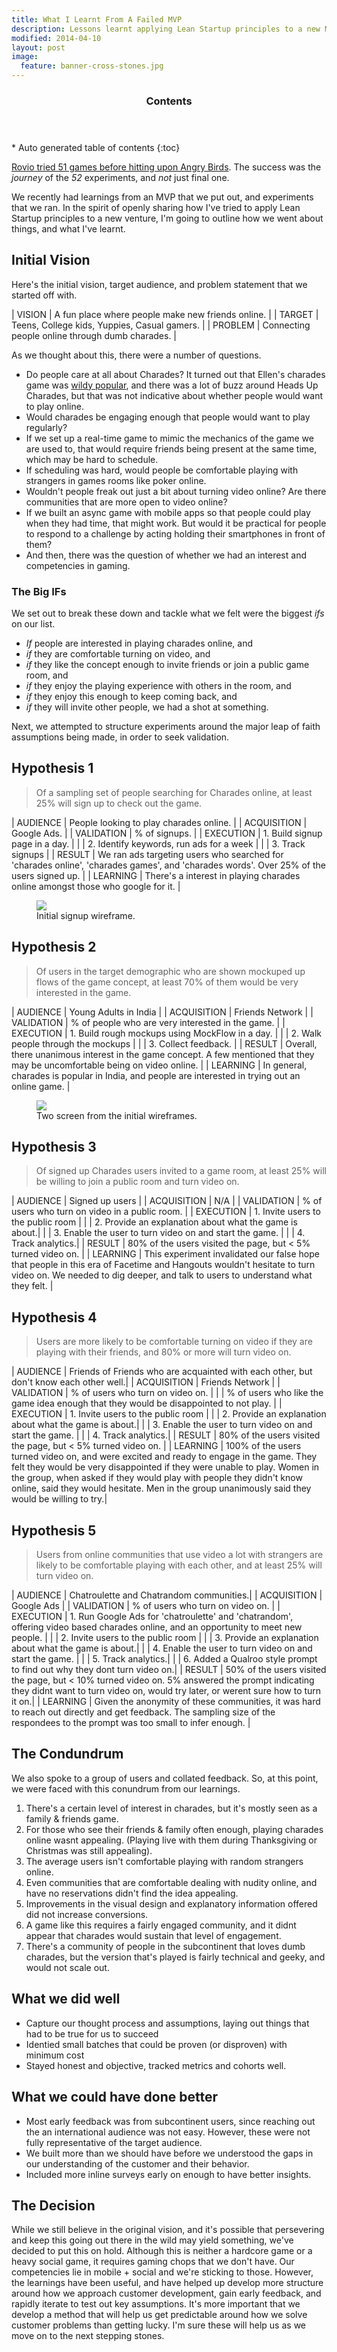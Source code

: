 ```yaml
---
title: What I Learnt From A Failed MVP
description: Lessons learnt applying Lean Startup principles to a new MVP that failed.
modified: 2014-04-10
layout: post
image:
  feature: banner-cross-stones.jpg
---
```


<section id="table-of-contents" class="toc">
  <header>
    <h3>Contents</h3>
  </header>
<div id="drawer" markdown="1">
*  Auto generated table of contents
{:toc}
</div>
</section><!-- /#table-of-contents -->

[Rovio tried 51 games before hitting upon Angry Birds](http://www.fastcompany.com/1826976/dirty-little-secret-overnight-successes). The success was the *journey* of the *52* experiments, and *not* just final one.

We recently had learnings from an MVP that we put out, and experiments that we ran. In the spirit of openly sharing how I've tried to apply Lean Startup principles to a new venture, I'm going to outline how we went about things, and what I've learnt.

## Initial Vision

Here's the initial vision, target audience, and problem statement that we started off with.

| VISION   | A fun place where people make new friends online.   |
| TARGET   | Teens, College kids, Yuppies, Casual gamers.        |
| PROBLEM  | Connecting people online through dumb charades.     |

As we thought about this, there were a number of questions.

* Do people care at all about Charades? It turned out that Ellen's charades game was [wildy popular](https://www.youtube.com/watch?v=Bf8RTdWdd44), and there was a lot of buzz around Heads Up Charades, but that was not indicative about whether people would want to play online.
* Would charades be engaging enough that people would want to play regularly?
* If we set up a real-time game to mimic the mechanics of the game we are used to, that would require friends being present at the same time, which may be hard to schedule.
* If scheduling was hard, would people be comfortable playing with strangers in games rooms like poker online.
* Wouldn't people freak out just a bit about turning video online? Are there communities that are more open to video online?
* If we built an async game with mobile apps so that people could play when they had time, that might work. But would it be practical for people to respond to a challenge by acting holding their smartphones in front of them?
* And then, there was the question of whether we had an interest and competencies in gaming.

### The Big IFs

We set out to break these down and tackle what we felt were the biggest *ifs* on our list.

* *If* people are interested in playing charades online, and
* *if* they are comfortable turning on video, and
* *if* they like the concept enough to invite friends or join a public game room, and
* *if* they enjoy the playing experience with others in the room, and
* *if* they enjoy this enough to keep coming back, and
* *if* they will invite other people,
we had a shot at something.

Next, we attempted to structure experiments around the major leap of faith assumptions being made, in order to seek validation.

## Hypothesis 1

> Of a sampling set of people searching for Charades online, at least 25% will sign up to check out the game.

| AUDIENCE       |  People looking to play charades online.  |
| ACQUISITION    |  Google Ads.                              |
| VALIDATION     |  % of signups.                            |
| EXECUTION      |  1. Build signup page in a day.                     |
|                |  2. Identify keywords, run ads for a week  |
|                |  3. Track signups                          |
| RESULT         |  We ran ads targeting users who searched for 'charades online', 'charades games', and 'charades words'. Over 25% of the users signed up. |
| LEARNING       |  There's a interest in playing charades online amongst those who google for it.  |

<figure>
  <img src="/images/fwc-wf-2.png">
  <figcaption>Initial signup wireframe.</figcaption>
</figure>


## Hypothesis 2

> Of users in the target demographic who are shown mockuped up flows of the game concept, at least 70% of them would be very interested in the game.

| AUDIENCE       |  Young Adults in India  |
| ACQUISITION    |  Friends Network                             |
| VALIDATION     |  % of people who are very interested in the game.                            |
| EXECUTION      |  1. Build rough mockups using MockFlow in a day.                      |
|                |  2. Walk people through the mockups  |
|                |  3. Collect feedback.                          |
| RESULT         |  Overall, there unanimous interest in the game concept. A few mentioned that they may be uncomfortable being on video online. |
| LEARNING       |  In general, charades is popular in India, and people are interested in trying out an online game.  |

<figure>
  <img src="/images/fwc-wf.png">
  <figcaption>Two screen from the initial wireframes.</figcaption>
</figure>


## Hypothesis 3

> Of signed up Charades users invited to a game room, at least 25% will be willing to join a public room and turn video on.

| AUDIENCE       |  Signed up users |
| ACQUISITION    |  N/A  |
| VALIDATION     |  % of users who turn on video in a public room. |
| EXECUTION      |  1. Invite users to the public room  |
|                | 2. Provide an explanation about what the game is about.|
|                | 3. Enable the user to turn video on and start the game. |
|                | 4. Track analytics.|
| RESULT         |    80% of the users visited the page, but < 5% turned video on. |
| LEARNING       |  This experiment invalidated our false hope that people in this era of Facetime and Hangouts wouldn't hesitate to turn video on. We needed to dig deeper, and talk to users to understand what they felt. |

## Hypothesis 4

> Users are more likely to be comfortable turning on video if they are playing with their friends, and 80% or more will turn video on.

| AUDIENCE       |  Friends of Friends who are acquainted with each other, but don't know each other well.|
| ACQUISITION    |  Friends Network  |
| VALIDATION     |  % of users who turn on video on. |
|                |  % of users who like the game idea enough that they would be disappointed to not play. |
| EXECUTION      |  1. Invite users to the public room |
|                | 2. Provide an explanation about what the game is about.|
|                | 3. Enable the user to turn video on and start the game. |
|                | 4. Track analytics.|
| RESULT         |  80% of the users visited the page, but < 5% turned video on. |
| LEARNING       |  100% of the users turned video on, and were excited and ready to engage in the game. They felt they would be very disappointed if they were unable to play. Women in the group, when asked if they would play with people they didn't know online, said they would hesitate. Men in the group unanimously said they would be willing to try.|

## Hypothesis 5

> Users from online communities that use video a lot with strangers are likely to be comfortable playing with each other, and at least 25% will turn video on.

| AUDIENCE       |  Chatroulette and Chatrandom communities.|
| ACQUISITION    |  Google Ads  |
| VALIDATION     |  % of users who turn on video on. |
| EXECUTION      |  1. Run Google Ads for 'chatroulette' and 'chatrandom', offering video based charades online, and an opportunity to meet new people. |
|                |  2. Invite users to the public room |
|                | 3. Provide an explanation about what the game is about.|
|                | 4. Enable the user to turn video on and start the game. |
|                | 5. Track analytics.|
|                | 6. Added a Qualroo style prompt to find out why they dont turn video on.|
| RESULT         | 50% of the users visited the page, but < 10% turned video on. 5% answered the prompt indicating they didnt want to turn video on, would try later, or werent sure how to turn it on.|
| LEARNING       | Given the anonymity of these communities, it was hard to reach out directly and get feedback. The sampling size of the respondees to the prompt was too small to infer enough.  |



## The Condundrum

We also spoke to a group of users and collated feedback. So, at this point, we were faced with this conundrum from our learnings.

1. There's a certain level of interest in charades, but it's mostly seen as a family & friends game.
2. For those who see their friends & family often enough, playing charades online wasnt appealing. (Playing live with them during Thanksgiving or Christmas was still appealing).
2. The average users isn't comfortable playing with random strangers online.
3. Even communities that are comfortable dealing with nudity online, and have no reservations didn't find the idea appealing.
4. Improvements in the visual design and explanatory information offered did not increase conversions.
5. A game like this requires a fairly engaged community, and it didnt appear that charades would sustain that level of engagement.
6. There's a community of people in the subcontinent that loves dumb charades, but the version that's played is fairly technical and geeky, and would not scale out.

## What we did well

* Capture our thought process and assumptions, laying out things that had to be true for us to succeed
* Identied small batches that could be proven (or disproven) with minimum cost
* Stayed honest and objective, tracked metrics and cohorts well.

## What we could have done better

* Most early feedback was from subcontinent users, since reaching out the an international audience was not easy. However, these were not fully representative of the target audience.
* We built more than we should have before we understood the gaps in our understanding of the customer and their behavior.
* Included more inline surveys early on enough to have better insights.

## The Decision

While we still believe in the original vision, and it's possible that persevering and keep this going out there in the wild may yield something, we've decided to put this on hold. Although this is neither a hardcore game or a heavy social game, it requires gaming chops that we don't have. Our competencies lie in mobile + social and we're sticking to those. However, the learnings have been useful, and have helped up develop more structure around how we approach customer development, gain early feedback, and rapidly iterate to test out key assumptions. It's more important that we develop a method that will help us get predictable around how we solve customer problems than getting lucky. I'm sure these will help us as we move on to the next stepping stones.
